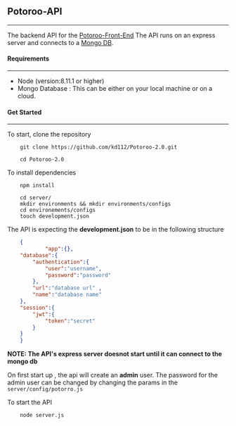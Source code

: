 ## Potoroo-API
---
The backend API for the [Potoroo-Front-End](https://github.com/kd112/Potorroo-Front-End)
The API runs on an express server and connects to a [Mongo DB](https://www.mongodb.com/).

#### Requirements
---

- Node (version:8.11.1 or higher)
- Mongo Database : This can be either on your local machine or on a cloud.



#### Get Started
---

To start, clone the repository
```
    git clone https://github.com/kd112/Potoroo-2.0.git
```
```
    cd Potoroo-2.0
```
To install dependencies
```
    npm install 
```
```
    cd server/
    mkdir environments && mkdir environments/configs
    cd environements/configs
    touch development.json
```
The API is expecting the **development.json** to be in the following structure

```json
    {
            "app":{},
    "database":{
        "authentication":{
            "user":"username",
            "password":"password"
        },
        "url":"database url" ,
        "name":"database name"
    },
    "session":{
        "jwt":{
            "token":"secret"
        }
    }
    }
```

**NOTE: The API's express server doesnot start until it can connect to the mongo db**

On first start up , the api will create an **admin** user. The password for the admin user can be changed by changing the params in the `server/config/potorro.js`

To start the API 
```
    node server.js
```

